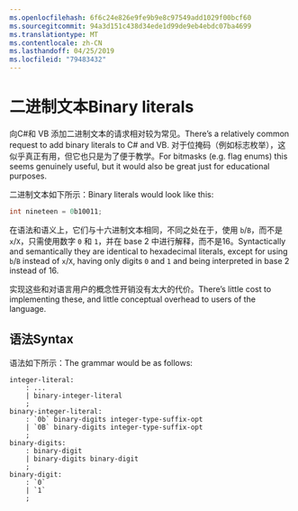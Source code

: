 ```yaml
---
ms.openlocfilehash: 6f6c24e826e9fe9b9e8c97549add1029f00bcf60
ms.sourcegitcommit: 94a3d151c438d34ede1d99de9eb4ebdc07ba4699
ms.translationtype: MT
ms.contentlocale: zh-CN
ms.lasthandoff: 04/25/2019
ms.locfileid: "79483432"
---
```

# <a name="binary-literals"></a><span data-ttu-id="568a8-101">二进制文本</span><span class="sxs-lookup"><span data-stu-id="568a8-101">Binary literals</span></span>

<span data-ttu-id="568a8-102">向C#和 VB 添加二进制文本的请求相对较为常见。</span><span class="sxs-lookup"><span data-stu-id="568a8-102">There’s a relatively common request to add binary literals to C# and VB.</span></span> <span data-ttu-id="568a8-103">对于位掩码（例如标志枚举），这似乎真正有用，但它也只是为了便于教学。</span><span class="sxs-lookup"><span data-stu-id="568a8-103">For bitmasks (e.g. flag enums) this seems genuinely useful, but it would also be great just for educational purposes.</span></span>

<span data-ttu-id="568a8-104">二进制文本如下所示：</span><span class="sxs-lookup"><span data-stu-id="568a8-104">Binary literals would look like this:</span></span>

```csharp
int nineteen = 0b10011;
```

<span data-ttu-id="568a8-105">在语法和语义上，它们与十六进制文本相同，不同之处在于，使用 `b`/`B`，而不是 `x`/`X`，只需使用数字 `0` 和 `1`，并在 base 2 中进行解释，而不是16。</span><span class="sxs-lookup"><span data-stu-id="568a8-105">Syntactically and semantically they are identical to hexadecimal literals, except for using `b`/`B` instead of `x`/`X`, having only digits `0` and `1` and being interpreted in base 2 instead of 16.</span></span>

<span data-ttu-id="568a8-106">实现这些和对语言用户的概念性开销没有太大的代价。</span><span class="sxs-lookup"><span data-stu-id="568a8-106">There’s little cost to implementing these, and little conceptual overhead to users of the language.</span></span>

## <a name="syntax"></a><span data-ttu-id="568a8-107">语法</span><span class="sxs-lookup"><span data-stu-id="568a8-107">Syntax</span></span>

<span data-ttu-id="568a8-108">语法如下所示：</span><span class="sxs-lookup"><span data-stu-id="568a8-108">The grammar would be as follows:</span></span>

```antlr
integer-literal:
    : ...
    | binary-integer-literal
    ;
binary-integer-literal:
    : `0b` binary-digits integer-type-suffix-opt
    | `0B` binary-digits integer-type-suffix-opt
    ;
binary-digits:
    : binary-digit
    | binary-digits binary-digit
    ;
binary-digit:
    : `0`
    | `1`
    ;
```
